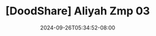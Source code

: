 --- 
title: "[DoodShare] Aliyah Zmp 03"
description: "nonton bokep [DoodShare] Aliyah Zmp 03 terbaru   baru"
date: 2024-09-26T05:34:52-08:00
file_code: "fp4qduhw31wo"
draft: false
cover: "d460pvvasnk4g4ru.jpg"
tags: ["Aliyah", "Zmp", "bokep-indo", "bokep-viral", "bokep-ig"]
length: 123
fld_id: "1235885"
foldername: "Aliyah Zmp"
categories: ["Aliyah Zmp"]
views: 190
---